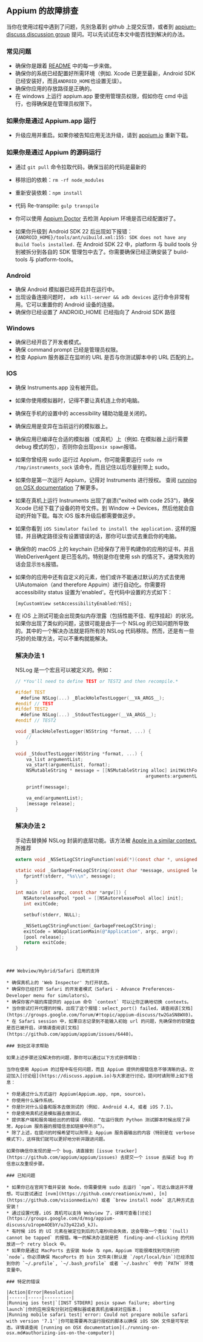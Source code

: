 ## Appium 的故障排查

当你在使用过程中遇到了问题，先别急着到 github 上提交反馈，或者到 [appium-discuss discussion group](https://discuss.appium.io) 提问。可以先试试在本文中能否找到解决的办法。

### 常见问题

* 确保你是跟着 [README](/README.md) 中的每一步来做。
* 确保你的系统已经配置好所需环境（例如. Xcode 已更至最新，Android SDK 已经安装好，而且`ANDROID_HOME`也设置无误）。
* 确保你应用的存放路径是正确的。
* 在 windows 上运行 appium.app 要使用管理员权限，假如你在 cmd 中运行，也得确保是在管理员权限下。

### 如果你是通过 Appium.app 运行

* 升级应用并重启。如果你被告知应用无法升级，请到 [appium.io](http://appium.io) 重新下载。

### 如果你是通过 Appium 的源码运行

* 通过 `git pull` 命令拉取代码，确保当前的代码是最新的
* 移除旧的依赖：`rm -rf node_modules`
* 重新安装依赖：`npm install`
* 代码 Re-transpile: `gulp transpile`

* 你可以使用 [Appium Doctor](https://github.com/appium/appium-doctor) 去检测 Appium 环境是否已经配置好了。
* 如果你升级到 Android SDK 22 后出现如下报错：
  `{ANDROID_HOME}/tools/ant/uibuild.xml:155: SDK does not have any Build Tools installed.`
在 Android SDK 22 中，platform 与 build tools 分别被拆分到各自的 SDK 管理包中去了。你需要确保已经正确安装了 build-tools 与 platform-tools。

### Android

* 确保 Android 模拟器已经开启并在运行中。
* 出现设备连接问题时， `adb kill-server && adb devices` 这行命令非常有用。它可以重置你的 Android 设备的连接。
* 确保你已经设置了 ANDROID_HOME 已经指向了 Android SDK 路径


### Windows

* 确保已经开启了开发者模式。
* 确保 command prompt 已经是管理员权限。
* 检查 Appium 服务器正在监听的 URL 是否与你测试脚本中的 URL 匹配的上。

### IOS

* 确保 Instruments.app 没有被开启。
* 如果你使用模拟器时，记得不要让真机连上你的电脑。
* 确保在手机的设置中的 accessibility 辅助功能是关闭的。
* 确保应用是变异在当前运行的模拟器上。
* 确保应用已编译在合适的模拟器（或真机）上（例如. 在模拟器上运行需要 debug 模式的包），否则你会出现`posix spawn`报错。
* 如果你曾经用 sudo 运行过 Appium，你可能需要运行 `sudo rm /tmp/instruments_sock` 该命令，而且记住以后尽量别带上 sudo。
* 如果你是第一次运行 Appium，记得对 Instruments 进行授权。 查阅 [running on OSX documentation](./running-on-osx.md#authorizing-ios-on-the-computer) 了解更多。
* 如果在真机上运行 Instruments 出现了崩溃("exited with code 253")，确保 Xcode 已经下载了设备的符号文件。到 Window -> Devices，然后他就会自动的开始下载。每次 iOS 版本升级后都需要做这步。
* 如果你看到 `iOS Simulator failed to install the application.` 这样的报错，并且确定路径没有设置错误的话，那你可以尝试去重启你的电脑。
* 确保你的 macOS 上的 keychain 已经保存了用于构建你的应用的证书，并且 WebDeriverAgent 是已签名的。特别是你在使用 ssh 的情况下。通常失败的话会显示`签名`报错。
* 如果你的应用中还有自定义的元素，他们或许不能通过默认的方式去使用 UIAutomaion（and therefore Appuim）进行自动化。你需要将 accessibility status 设置为'enabled'。在代码中设置的方式如下：

  ```center
  [myCustomView setAccessibilityEnabled:YES];
  ```

* 在 iOS 上测试可能会出现类似内存泄露（包括性能不佳、程序挂起）的状况。如果你出现了类似的问题，这很可能是由于一个 NSLog 的已知问题所导致的。其中的一个解决办法就是将所有的 NSLog 代码移除。然而，还是有一些巧妙的处理方法，可以不重构就能解决。

  ### 解决办法 1
  NSLog 是一个宏且可以被定义的。例如：
  ```objectivec
  // *You'll need to define TEST or TEST2 and then recompile.*

  #ifdef TEST
    #define NSLog(...) _BlackHoleTestLogger(__VA_ARGS__);
  #endif // TEST
  #ifdef TEST2
    #define NSLog(...) _StdoutTestLogger(__VA_ARGS__);
  #endif // TEST2

  void _BlackHoleTestLogger(NSString *format, ...) {
      //
  }

  void _StdoutTestLogger(NSString *format, ...) {
      va_list argumentList;
      va_start(argumentList, format);
      NSMutableString * message = [[NSMutableString alloc] initWithFormat:format
                                                  arguments:argumentList];

      printf(message);

      va_end(argumentList);
      [message release];
  }
  ```

  ### 解决办法 2
  手动去替换掉 NSLog 封装的底层功能。该方法被 [Apple in a similar context.](https://support.apple.com/kb/TA45403?locale=en_US&viewlocale=en_US) 所推荐
  ```objectivec
  extern void _NSSetLogCStringFunction(void(*)(const char *, unsigned, BOOL));

  static void _GarbageFreeLogCString(const char *message, unsigned length, BOOL withSyslogBanner) {
     fprintf(stderr, "%s\\n", message);
  }

  int main (int argc, const char *argv[]) {
     NSAutoreleasePool *pool = [[NSAutoreleasePool alloc] init];
     int exitCode;

     setbuf(stderr, NULL);

     _NSSetLogCStringFunction(_GarbageFreeLogCString);
     exitCode = WOApplicationMain(@"Application", argc, argv);
     [pool release];
     return exitCode;
  }
```


### Webview/Hybrid/Safari 应用的支持

* 确保真机上的 'Web Inspector' 为打开状态。
* 确保你已经打开 Safari 的开发者模式（Safari - Advance Preferences- Developer menu for simulators）。
* 确保你客户端的库提供的 appium 命令 `context` 可以让你正确地切换 contexts。
* 当你尝试打开代理的时候，出现了这个报错：select_port() failed，请查阅该[文档](https://groups.google.com/forum/#!topic/appium-discuss/tw2GaSN8WX0)。
* 在 Safari session 中，如果日志记录到不能输入初始 url 的问题，先确保你的软键盘是否已被开启，详情请查阅该[文档](https://github.com/appium/appium/issues/6440)。

### 到社区寻求帮助

如果上述步骤还没解决你的问题，那你可以通过以下方式获得帮助：

当你在使用 Appium 的过程中有任何问题，而且 Appium 提供的报错信息不够清晰的话，欢迎加入[讨论组](https://discuss.appium.io)与大家进行讨论。提问时请附带上如下信息：

* 你是通过什么方式运行 Appium(Appium.app, npm, source)。
* 你使用什么操作系统。
* 你是针对什么设备和版本去做测试的（例如. Android 4.4, 或者 iOS 7.1）。
* 你是使用真机还是模拟器去做测试。
* 提供客户端和服务端给出的的错误（例如. “在运行我的 Python 测试脚本时候出现了异常，Appium 服务器的报错信息如链接中所示”）。
* 除了上述，在提问的时候希望可以附带上 Appium 服务器输出的内容（特别是在 verbose 模式下），这样我们就可以更好地分析并跟进问题。

如果你确信你发现的是一个 bug，请直接到 [issue tracker](https://github.com/appium/appium/issues) 去提交一个 issue 去描述 bug 的信息以及重现步骤。

### 已知问题

* 如果你已在官网下载并安装 Node，你需要使用 sudo 去运行 `npm`。可这么做这并不理想。可以尝试通过 [nvm](https://github.com/creationix/nvm), [n](https://github.com/visionmedia/n) 或者 `brew install node` 这几种方式去安装！
* 通过设置代理，iOS 真机可以支持 Webview 了，详情可查看[讨论](https://groups.google.com/d/msg/appium-discuss/u1ropm4OEbY/uJ3y422a5_kJ)。
* 有时候 iOS 的 UI 元素在被定位到后的几毫秒间会失效，这会导致一个类似 `(null) cannot be tapped` 的报错。唯一的解决办法就是把  finding-and-clicking 的代码放进一个 retry block 中。
* 如果你是通过 MacPorts 去安装 Node 与 npm，Appium 可能很难找到可执行的 `node`。你必须确保 MacoPorts 的 bin 文件夹(默认是 `/opt/local/bin`)已经添加到你的 `~/.profile`, `~/.bash_profile` 或者 `~/.bashrc` 中的 `PATH` 环境变量中。

### 特定的错误

|Action|Error|Resolution|
|------|-----|----------|
|Running ios test|`[INST STDERR] posix spawn failure; aborting launch`|你的应用没有分别对应模拟器或者真机去编译对应版本.|
|Running mobile safari test|`error: Could not prepare mobile safari with version '7.1'`|你可能需要再次运行授权的脚本以确保 iOS SDK 文件是可写状态。详情请查阅 [running on OSX documentation](./running-on-osx.md#authorizing-ios-on-the-computer)|
